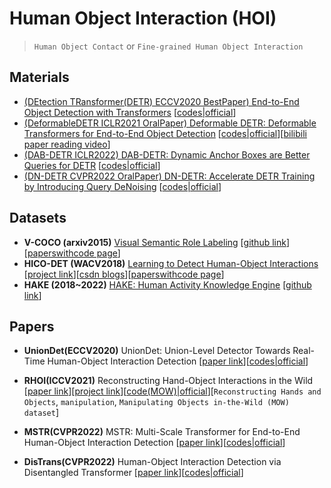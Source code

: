 # Human Object Interaction (HOI)
> `Human Object Contact` or `Fine-grained Human Object Interaction`

## Materials

* [(DEtection TRansformer(DETR) ECCV2020 BestPaper) End-to-End Object Detection with Transformers](https://link.springer.com/chapter/10.1007/978-3-030-58452-8_13) [[codes|official](https://github.com/facebookresearch/detr)]
* [(DeformableDETR ICLR2021 OralPaper) Deformable DETR: Deformable Transformers for End-to-End Object Detection](https://arxiv.org/abs/2010.04159) [[codes|official](https://github.com/fundamentalvision/Deformable-DETR)][[bilibili paper reading video](https://www.bilibili.com/video/BV133411m7VP/)]
* [(DAB-DETR ICLR2022) DAB-DETR: Dynamic Anchor Boxes are Better Queries for DETR](https://arxiv.org/abs/2201.12329) [[codes|official](https://github.com/SlongLiu/DAB-DETR)]
* [(DN-DETR CVPR2022 OralPaper) DN-DETR: Accelerate DETR Training by Introducing Query DeNoising](https://openaccess.thecvf.com/content/CVPR2022/html/Li_DN-DETR_Accelerate_DETR_Training_by_Introducing_Query_DeNoising_CVPR_2022_paper.html) [[codes|official](https://github.com/IDEA-Research/DN-DETR)]

## Datasets

* **V-COCO (arxiv2015)** [Visual Semantic Role Labeling](https://arxiv.org/abs/1505.04474) [[github link](https://github.com/s-gupta/v-coco)][[paperswithcode page](https://paperswithcode.com/dataset/v-coco)]
* **HICO-DET (WACV2018)** [Learning to Detect Human-Object Interactions](https://ieeexplore.ieee.org/abstract/document/8354152) [[project link](http://www-personal.umich.edu/~ywchao/hico/)][[csdn blogs](https://blog.csdn.net/irving512/article/details/115122416)][[paperswithcode page](https://paperswithcode.com/dataset/hico-det)]
* **HAKE (2018~2022)** [HAKE: Human Activity Knowledge Engine](http://hake-mvig.cn/home/) [[github link](https://github.com/DirtyHarryLYL/HAKE)]

## Papers

* **UnionDet(ECCV2020)** UnionDet: Union-Level Detector Towards Real-Time Human-Object Interaction Detection [[paper link](https://link.springer.com/chapter/10.1007/978-3-030-58555-6_30)][[codes|official]()]

* **RHOI(ICCV2021)** Reconstructing Hand-Object Interactions in the Wild [[paper link](https://openaccess.thecvf.com/content/ICCV2021/html/Cao_Reconstructing_Hand-Object_Interactions_in_the_Wild_ICCV_2021_paper.html)][[project link](https://people.eecs.berkeley.edu/~zhecao/rhoi)][[code(MOW)|official](https://github.com/ZheC/MOW)][`Reconstructing Hands and Objects`, `manipulation`, `Manipulating Objects in-the-Wild (MOW) dataset`]

* **MSTR(CVPR2022)** MSTR: Multi-Scale Transformer for End-to-End Human-Object Interaction Detection [[paper link](https://openaccess.thecvf.com/content/CVPR2022/html/Kim_MSTR_Multi-Scale_Transformer_for_End-to-End_Human-Object_Interaction_Detection_CVPR_2022_paper.html)][[codes|official]()]

* **DisTrans(CVPR2022)** Human-Object Interaction Detection via Disentangled Transformer [[paper link](https://openaccess.thecvf.com/content/CVPR2022/html/Zhou_Human-Object_Interaction_Detection_via_Disentangled_Transformer_CVPR_2022_paper.html)][[codes|official]()]


